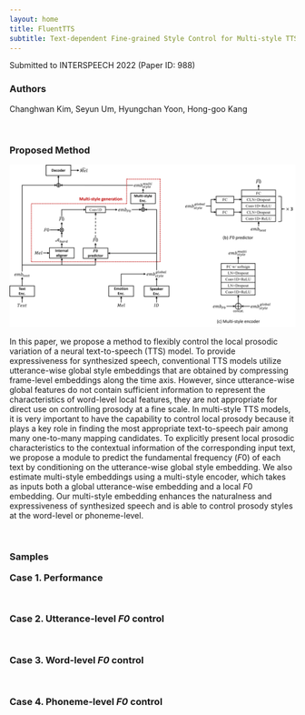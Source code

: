 ```yaml
---
layout: home
title: FluentTTS
subtitle: Text-dependent Fine-grained Style Control for Multi-style TTS
---
```


Submitted to INTERSPEECH 2022 (Paper ID: 988)

<h3>Authors
</h3>

Changhwan Kim, Seyun Um, Hyungchan Yoon, Hong-goo Kang

<br />

<h3>Proposed Method

</h3>

<img src="./assets/img/unified_fig.png">

In this paper, we propose a method to flexibly control the local prosodic variation of a neural text-to-speech (TTS) model. To provide expressiveness for synthesized speech, conventional TTS models utilize utterance-wise global style embeddings that are obtained by compressing frame-level embeddings along the time axis. However, since utterance-wise global features do not contain sufficient information to represent the characteristics of word-level local features, they are not appropriate for direct use on controlling prosody at a fine scale. 
In multi-style TTS models, it is very important to have the capability to control local prosody because it plays a key role in finding the most appropriate text-to-speech pair among many one-to-many mapping candidates.
To explicitly present local prosodic characteristics to the contextual information of the corresponding input text, we propose a module to predict the fundamental frequency ($F0$) of each text by conditioning on the utterance-wise global style embedding.
We also estimate multi-style embeddings using a multi-style encoder, which takes as inputs both a global utterance-wise embedding and a local $F0$ embedding.
Our multi-style embedding enhances the naturalness and expressiveness of synthesized speech and is able to control prosody styles at the word-level or phoneme-level.

<br />

<h3>Samples

**Case 1. Performance**

<br />

**Case 2. Utterance-level _F0_ control**

<br />

**Case 3. Word-level _F0_ control**

<br />

**Case 4. Phoneme-level _F0_ control**

<br />

